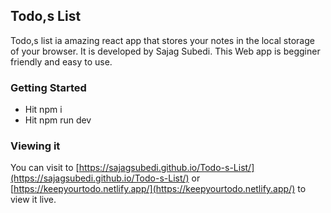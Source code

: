 ## Todo,s List
Todo,s list ia amazing react app that stores your notes in the local storage of your browser. It is developed by Sajag Subedi. This Web app is begginer friendly and easy to use.

### Getting Started
- Hit npm i
- Hit npm run dev

### Viewing it 
You can visit to [https://sajagsubedi.github.io/Todo-s-List/](https://sajagsubedi.github.io/Todo-s-List/) or [https://keepyourtodo.netlify.app/](https://keepyourtodo.netlify.app/) to view it live.
